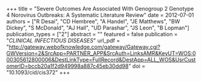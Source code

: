 +++
title = "Severe Outcomes Are Associated With Genogroup 2 Genotype 4 Norovirus Outbreaks: A Systematic Literature Review"
date = 2012-07-01
authors = ["R Desai", "CD Hembree", "A Handel", "JE Matthews", "BW Dickey", "S McDonald", "AJ Hall", "UD Parashar", "JS Leon", "B Lopman"]
publication_types = ["2"]
abstract = ""
featured = false
publication = "*CLINICAL INFECTIOUS DISEASES*"
url_pdf = "http://gateway.webofknowledge.com/gateway/Gateway.cgi?GWVersion=2&SrcApp=PARTNER_APP&SrcAuth=LinksAMR&KeyUT=WOS:000305612800006&DestLinkType=FullRecord&DestApp=ALL_WOS&UsrCustomerID=bccb20a1f2d949998a887c45eb30dd98"
doi = "10.1093/cid/cis372"
+++

